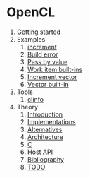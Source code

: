 # OpenCL

1.  [Getting started](getting-started.md)
1.  Examples
    1.  [increment](inc.c)
    1.  [Build error](build_error.c)
    1.  [Pass by value](pass_by_value.c)
    1.  [Work item built-ins](work_item_builtin.c)
    1.  [Increment vector](inc_vector.c)
    1.  [Vector built-in](vector_builtin.c)
1.  Tools
    1.  [clinfo](clinfo.md)
1.  Theory
    1.  [Introduction](introduction.md)
    1.  [Implementations](implementations.md)
    1.  [Alternatives](alternatives.md)
    1.  [Architecture](architecture.md)
    1.  [C](c.md)
    1.  [Host API](host-api.md)
    1.  [Bibliography](bibliography.md)
    1.  [TODO](TODO.md)
